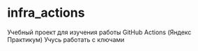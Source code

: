 # infra_actions
Учебный проект для изучения работы GitHub Actions (Яндекс Практикум)
Учусь работать с ключами
